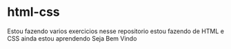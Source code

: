 # html-css
Estou fazendo varios exercicios nesse repositorio
estou fazendo de HTML e CSS
ainda estou aprendendo
Seja Bem Vindo 